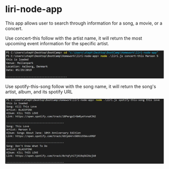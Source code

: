 # liri-node-app
This app allows user to search through information for a song, a movie, or a concert.

Use concert-this follow with the artist name, it will return the most upcoming event information
for the specific artist.

![concertExample](img/concertExample.PNG)

Use spotify-this-song follow with the song name, it will return the song's artist, album, and 
its spotify URL

![spotifyExample](img/spotifyExample.PNG)
